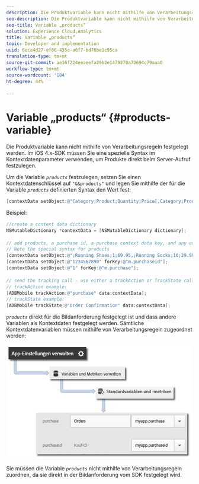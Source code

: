 ```yaml
---
description: Die Produktvariable kann nicht mithilfe von Verarbeitungsregeln festgelegt werden. Im iOS 4.x-SDK müssen Sie eine spezielle Syntax im Kontextdatenparameter verwenden, um Produkte direkt beim Server-Aufruf festzulegen.
seo-description: Die Produktvariable kann nicht mithilfe von Verarbeitungsregeln festgelegt werden. Im iOS 4.x-SDK müssen Sie eine spezielle Syntax im Kontextdatenparameter verwenden, um Produkte direkt beim Server-Aufruf festzulegen.
seo-title: Variable „products“
solution: Experience Cloud,Analytics
title: Variable „products“
topic: Developer and implementation
uuid: 6ece4d27-ef86-435c-a6f7-bd76be1c95ca
translation-type: tm+mt
source-git-commit: ae16f224eeaeefa29b2e1479270a72694c79aaa0
workflow-type: tm+mt
source-wordcount: '184'
ht-degree: 44%

---
```



# Variable „products“ {#products-variable}

Die Produktvariable kann nicht mithilfe von Verarbeitungsregeln festgelegt werden. Im iOS 4.x-SDK müssen Sie eine spezielle Syntax im Kontextdatenparameter verwenden, um Produkte direkt beim Server-Aufruf festzulegen.

Um die Variable *`products`* festzulegen, setzen Sie einen Kontextdatenschlüssel auf `"&&products"` und legen Sie mithilfe der für die Variable *`products`* definierten Syntax den Wert fest:

```objective-c
[contextData setObject:@"Category;Product;Quantity;Price[,Category;Product;Quantity;Price]" forKey:@"&&products"];
```

Beispiel:

```objective-c
//create a context data dictionary 
NSMutableDictionary *contextData = [NSMutableDictionary dictionary]; 
 
// add products, a purchase id, a purchase context data key, and any other data you want to collect. 
// Note the special syntax for products 
[contextData setObject:@";Running Shoes;1;69.95,;Running Socks;10;29.99" forKey:@"&&products"]; 
[contextData setObject:@"1234567890" forKey:@"m.purchaseid"]; 
[contextData setObject:@"1" forKey:@"m.purchase"]; 
 
// send the tracking call - use either a trackAction or TrackState call. 
// trackAction example: 
[ADBMobile trackAction:@"purchase" data:contextData]; 
// trackState example: 
[ADBMobile trackState:@"Order Confirmation" data:contextData]; 
```

*`products`* direkt für die Bildanforderung festgelegt ist und dass andere Variablen als Kontextdaten festgelegt werden. Sämtliche Kontextdatenvariablen müssen mithilfe von Verarbeitungsregeln zugeordnet werden:

![](assets/map-products.png)

Sie müssen die Variable *`products`* nicht mithilfe von Verarbeitungsregeln zuordnen, da sie direkt in der Bildanforderung vom SDK festgelegt wird.
